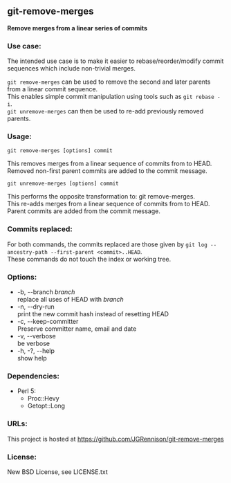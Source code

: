 ## git-remove-merges
**Remove merges from a linear series of commits**  

### Use case:

The intended use case is to make it easier to rebase/reorder/modify commit sequences which include non-trivial merges.

`git remove-merges` can be used to remove the second and later parents from a linear commit sequence.  
This enables simple commit manipulation using tools such as `git rebase -i`.  
`git unremove-merges` can then be used to re-add previously removed parents.

### Usage:

    git remove-merges [options] commit

This removes merges from a linear sequence of commits from <commit> to HEAD.  
Removed non-first parent commits are added to the commit message.

    git unremove-merges [options] commit

This performs the opposite transformation to: git remove-merges.  
This re-adds merges from a linear sequence of commits from <commit> to HEAD.  
Parent commits are added from the commit message.

### Commits replaced:

For both commands, the commits replaced are those given by `git log --ancestry-path --first-parent <commit>..HEAD`.  
These commands do not touch the index or working tree.

### Options:
* -b, --branch *branch*  
  replace all uses of HEAD with *branch*
* -n, --dry-run  
  print the new commit hash instead of resetting HEAD
* -c, --keep-committer  
  Preserve committer name, email and date
* -v, --verbose  
  be verbose
* -h, -?, --help  
  show help

### Dependencies:
* Perl 5:  
  * Proc::Hevy  
  * Getopt::Long

### URLs:
This project is hosted at https://github.com/JGRennison/git-remove-merges

### License:
New BSD License, see LICENSE.txt
